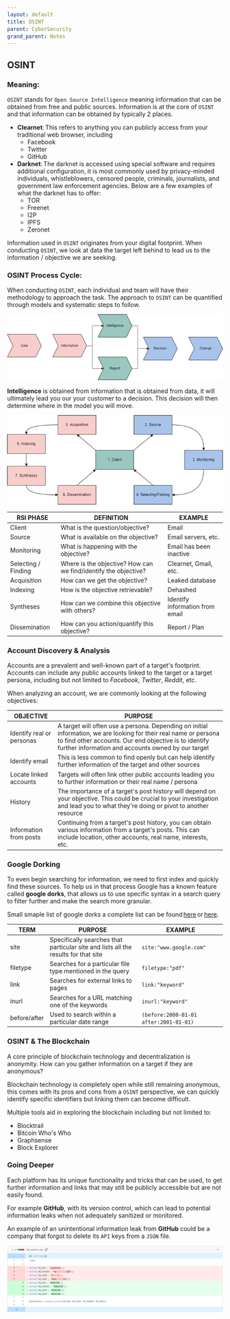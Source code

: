 ```yaml
---
layout: default
title: OSINT
parent: CyberSecurity
grand_parent: Notes
---
```


## OSINT

### Meaning:

`OSINT` stands for `Open Source Intelligence` meaning information that can be obtained from free and public sources.
Information is at the core of `OSINT` and that information can be obtained by typically 2 places.

- **Clearnet**: This refers to anything you can publicly access from your traditional web browser, including
  - Facebook
  - Twitter
  - GitHub
- **Darknet**: The darknet is accessed using special software and requires additional configuration, it is most commonly used by privacy-minded individuals, whistleblowers, censored people, criminals, journalists, and government law enforcement agencies. Below are a few examples of what the darknet has to offer:
  - TOR
  - Freenet
  - I2P
  - IPFS
  - Zeronet

Information used in `OSINT` originates from your digital footprint.
When conducting `OSINT`, we look at data the target left behind to lead us to the information / objective we are seeking. 

### OSINT Process Cycle: 

When conducting `OSINT`, each individual and team will have their methodology to approach the task.
The approach to `OSINT` can be quantified through models and systematic steps to follow.

![OSINT](https://raw.githubusercontent.com/MathewHDYT/OneShare/main/_images/osint.png)

**Intelligence** is obtained from information that is obtained from data, it will ultimately lead you our your customer to a decision.
This decision will then determine where in the model you will move.

![OSINT2](https://raw.githubusercontent.com/MathewHDYT/OneShare/main/_images/osint2.png)

**RSI PHASE** | **DEFINITION** | **EXAMPLE** |
------------- | -------------- | ----------- |
Client | What is the question/objective? | Email |
Source | What is available on the objective? | Email servers, etc. |
Monitoring | What is happening with the objective? | Email has been inactive |
Selecting / Finding | Where is the objective? How can we find/identify the objective? | Clearnet, Gmail, etc. |
Acquisition | How can we get the objective? | Leaked database |
Indexing | How is the objective retrievable? | Dehashed |
Syntheses | How can we combine this objective with others? | Identify information from email |
Dissemination | How can you action/quantify this objective? | Report / Plan |

### Account Discovery & Analysis 

Accounts are a prevalent and well-known part of a target's footprint. Accounts can include any public accounts linked to the target or a target persona, including but not limited to *Facebook*, *Twitter*, *Reddit*, etc. 

When analyzing an account, we are commonly looking at the following objectives: 

**OBJECTIVE** | **PURPOSE** |
------------- | ----------- |
Identify real or personas | A target will often use a persona. Depending on initial information, we are looking for their real name or persona to find other accounts. Our end objective is to identify further information and accounts owned by our target |
Identify email | This is less common to find openly but can help identify further information of the target and other sources |
Locate linked accounts | Targets will often link other public accounts leading you to further information or their real name / persona |
History | The importance of a target's post history will depend on your objective. This could be crucial to your investigation and lead you to what they're doing or pivot to another resource |
Information from posts | Continuing from a target's post history, you can obtain various information from a target's posts. This can include location, other accounts, real name, interests, etc. |

### Google Dorking

To even begin searching for information, we need to first index and quickly find these sources. To help us in that process Google has a known feature called **google dorks**, that allows us to use specific syntax in a search query to filter further and make the search more granular.

Small smaple list of google dorks a complete list can be found [here](https://www.sans.org/posters/google-hacking-and-defense-cheat-sheet/) or [here](https://gist.github.com/sundowndev/283efaddbcf896ab405488330d1bbc06).

**TERM** | **PURPOSE** | **EXAMPLE** |
-------- | ----------- | ----------- |
site | Specifically searches that particular site and lists all the results for that site | `site:"www.google.com"` |
filetype | Searches for a particular file type mentioned in the query | `filetype:"pdf"` |
link | Searches for external links to pages | `link:"keyword"` |
inurl | Searches for a URL matching one of the keywords | `inurl:"keyword"` |
before/after | Used to search within a particular date range | `(before:2000-01-01 after:2001-01-01)` |

### OSINT & The Blockchain 

A core principle of blockchain technology and decentralization is anonymity.
How can you gather information on a target if they are anonymous? 

Blockchain technology is completely open while still remaining anonymous, this comes with its pros and cons from a `OSINT` perspective, we can quickly identify specific identifiers but linking them can become difficult. 

Multiple tools aid in exploring the blockchain including but not limited to:
- Blocktrail
- Bitcoin Who's Who
- Graphsense
- Block Explorer

### Going Deeper 

Each platform has its unique functionality and tricks that can be used, to get further information and links that may still be publicly accessible but are not easily found. 

For example **GitHub**, with its version control, which can lead to potential information leaks when not adequately sanitized or monitored. 

An example of an unintentional information leak from **GitHub** could be a company that forgot to delete its `API` keys from a `JSON` file. 

![Leak](https://raw.githubusercontent.com/MathewHDYT/OneShare/main/_images/leak.png)
